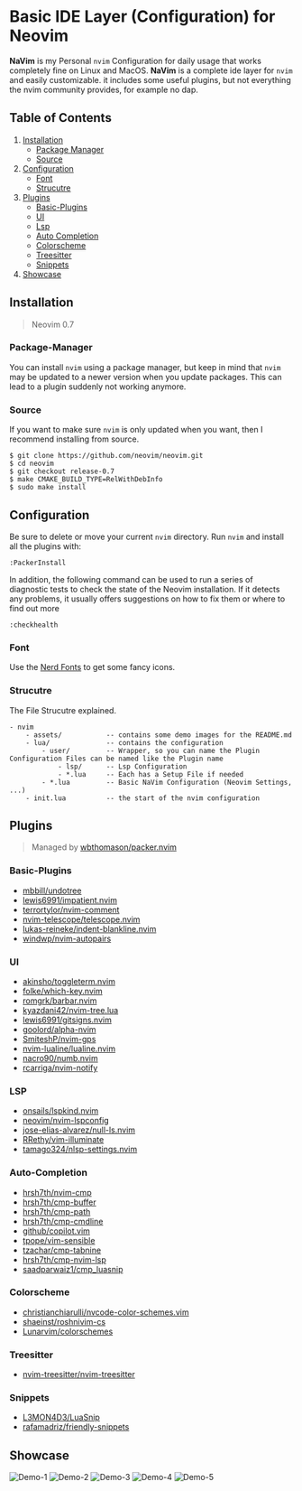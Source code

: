 # Basic IDE Layer (Configuration) for Neovim 

**NaVim** is my Personal `nvim` Configuration for daily usage that works completely fine on Linux and MacOS. **NaVim** is a complete ide layer for `nvim` and easily customizable. it includes some useful plugins, but not everything the nvim community provides, for example no dap. 


## Table of Contents

1. [Installation](#installation)
    - [Package Manager](#package-manager)
    - [Source](#source)
2. [Configuration](#configuration)
    - [Font](#font)
    - [Strucutre](#strucutre)
3. [Plugins](#plugins)
    - [Basic-Plugins](#basic-plugins)
    - [UI](#ui)
    - [Lsp](#lsp)
    - [Auto Completion](#auto-completion)
    - [Colorscheme](#colorscheme)
    - [Treesitter](#treesitter)
    - [Snippets](#snippets)
4. [Showcase](#showcase)

## Installation

> Neovim 0.7

### Package-Manager

You can install `nvim` using a package manager, but keep in mind that `nvim` may be updated to a newer version when you update packages. This can lead to a plugin suddenly not working anymore.

### Source

If you want to make sure `nvim` is only updated when you want, then I recommend installing from source.

```
$ git clone https://github.com/neovim/neovim.git
$ cd neovim
$ git checkout release-0.7
$ make CMAKE_BUILD_TYPE=RelWithDebInfo
$ sudo make install
```

## Configuration

Be sure to delete or move your current `nvim` directory. Run `nvim` and install all the plugins with:

```
:PackerInstall
```

In addition, the following command can be used to run a series of diagnostic tests to check the state of the Neovim installation. If it detects any problems, it usually offers suggestions on how to fix them or where to find out more

```
:checkhealth
```

### Font

Use the [Nerd Fonts](https://www.nerdfonts.com) to get some fancy icons.

### Strucutre 

The File Strucutre explained.

```
- nvim 
    - assets/           -- contains some demo images for the README.md
    - lua/              -- contains the configuration
        - user/         -- Wrapper, so you can name the Plugin Configuration Files can be named like the Plugin name 
            - lsp/      -- Lsp Configuration 
            - *.lua     -- Each has a Setup File if needed
        - *.lua         -- Basic NaVim Configuration (Neovim Settings, ...)
    - init.lua          -- the start of the nvim configuration
```

## Plugins

> Managed by [wbthomason/packer.nvim](https://github.com/wbthomason/packer.nvim)

### Basic-Plugins

- [mbbill/undotree](https://github.com/mbbill/undotree)
- [lewis6991/impatient.nvim](https://github.com/lewis6991/impatient.nvim)
- [terrortylor/nvim-comment](https://github.com/terrortylor/nvim-comment)
- [nvim-telescope/telescope.nvim](https://github.com/nvim-telescope/telescope.nvim)
- [lukas-reineke/indent-blankline.nvim](https://github.com/lukas-reineke/indent-blankline.nvim)
- [windwp/nvim-autopairs](https://github.com/windwp/nvim-autopairs)

### UI

- [akinsho/toggleterm.nvim](https://github.com/akinsho/toggleterm.nvim)
- [folke/which-key.nvim](https://github.com/folke/which-key.nvim)
- [romgrk/barbar.nvim](https://github.com/romgrk/barbar.nvim)
- [kyazdani42/nvim-tree.lua](https://github.com/kyazdani42/nvim-tree.lua)
- [lewis6991/gitsigns.nvim](https://github.com/lewis6991/gitsigns.nvim)
- [goolord/alpha-nvim](https://github.com/goolord/alpha-nvim)
- [SmiteshP/nvim-gps](https://github.com/SmiteshP/nvim-gps)
- [nvim-lualine/lualine.nvim](https://github.com/nvim-lualine/lualine.nvim)
- [nacro90/numb.nvim](https://github.com/nacro90/numb.nvim)
- [rcarriga/nvim-notify](https://github.com/rcarriga/nvim-notify)

### LSP

- [onsails/lspkind.nvim](https://github.com/onsails/lspkind.nvim)
- [neovim/nvim-lspconfig](https://github.com/neovim/nvim-lspconfig)
- [jose-elias-alvarez/null-ls.nvim](https://github.com/jose-elias-alvarez/null-ls.nvim)
- [RRethy/vim-illuminate](https://github.com/RRethy/vim-illuminate)
- [tamago324/nlsp-settings.nvim](https://github.com/tamago324/nlsp-settings.nvim)

### Auto-Completion

- [hrsh7th/nvim-cmp](https://github.com/hrsh7th/nvim-cmp)
- [hrsh7th/cmp-buffer](https://github.com/hrsh7th/cmp-buffer)
- [hrsh7th/cmp-path](https://github.com/hrsh7th/cmp-path)
- [hrsh7th/cmp-cmdline](https://github.com/hrsh7th/cmp-cmdline)
- [github/copilot.vim](https://github.com/github/copilot.vim)
- [tpope/vim-sensible](https://github.com/tpope/vim-sensible)
- [tzachar/cmp-tabnine](https://github.com/tzachar/cmp-tabnine)
- [hrsh7th/cmp-nvim-lsp](https://github.com/hrsh7th/cmp-nvim-lsp)
- [saadparwaiz1/cmp_luasnip](https://github.com/saadparwaiz1/cmp_luasnip)

### Colorscheme

- [christianchiarulli/nvcode-color-schemes.vim](https://github.com/christianchiarulli/nvcode-color-schemes.vim)
- [shaeinst/roshnivim-cs](https://github.com/shaeinst/roshnivim-cs)
- [Lunarvim/colorschemes](https://github.com/Lunarvim/colorschemes)

### Treesitter

- [nvim-treesitter/nvim-treesitter](https://github.com/nvim-treesitter/nvim-treesitter)

### Snippets

- [L3MON4D3/LuaSnip](https://github.com/L3MON4D3/LuaSnip)
- [rafamadriz/friendly-snippets](https://github.com/rafamadriz/friendly-snippets)


## Showcase

![Demo-1](./assets/Demo-1.png)
![Demo-2](./assets/Demo-2.png)
![Demo-3](./assets/Demo-3.png)
![Demo-4](./assets/Demo-4.png)
![Demo-5](./assets/Demo-5.png)
